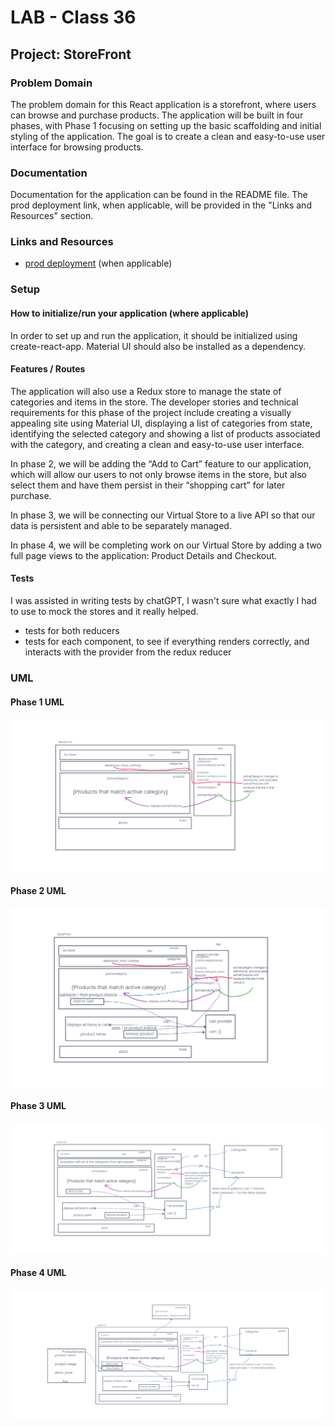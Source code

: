 # LAB - Class 36

## Project: StoreFront

### Problem Domain

The problem domain for this React application is a storefront, where users can browse and purchase products. The application will be built in four phases, with Phase 1 focusing on setting up the basic scaffolding and initial styling of the application. The goal is to create a clean and easy-to-use user interface for browsing products.

### Documentation

Documentation for the application can be found in the README file. The prod deployment link, when applicable, will be provided in the "Links and Resources" section.

### Links and Resources

- [prod deployment](spp-storefront.netlify.app) (when applicable)

### Setup

#### How to initialize/run your application (where applicable)

In order to set up and run the application, it should be initialized using create-react-app. Material UI should also be installed as a dependency.

#### Features / Routes

The application will also use a Redux store to manage the state of categories and items in the store. The developer stories and technical requirements for this phase of the project include creating a visually appealing site using Material UI, displaying a list of categories from state, identifying the selected category and showing a list of products associated with the category, and creating a clean and easy-to-use user interface.

In phase 2, we will be adding the “Add to Cart” feature to our application, which will allow our users to not only browse items in the store, but also select them and have them persist in their “shopping cart” for later purchase.

In phase 3, we will be connecting our Virtual Store to a live API so that our data is persistent and able to be separately managed.

In phase 4, we will be completing work on our Virtual Store by adding a two full page views to the application: Product Details and Checkout.

#### Tests

I was assisted in writing tests by chatGPT, I wasn't sure what exactly I had to use to mock the stores and it really helped.

- tests for both reducers
- tests for each component, to see if everything renders correctly, and
  interacts with the provider from the redux reducer

### UML

#### Phase 1 UML

![uml](./Lab-36.png)

#### Phase 2 UML

![uml](./Lab-37.png)

#### Phase 3 UML

![uml](./Lab-38.png)

#### Phase 4 UML

![uml](./Lab-39.png)